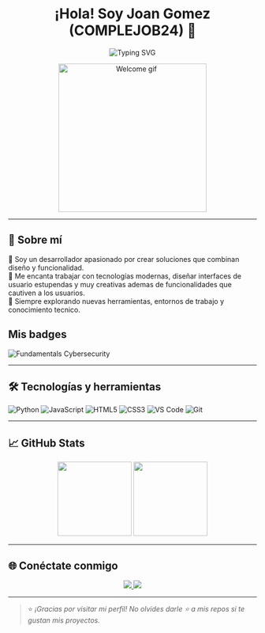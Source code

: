 <h1 align="center">¡Hola! Soy Joan Gomez (COMPLEJOB24) 👋</h1>
<p align="center">
  <img src="https://readme-typing-svg.herokuapp.com?font=Fira+Code&size=22&pause=1000&color=00C8FF&center=true&vCenter=true&width=435&lines=Desarrollador+Full+Stack;Amante+del+c%C3%B3digo+y+la+creatividad;Siempre+aprendiendo+algo+nuevo" alt="Typing SVG" />
</p>

<p align="center">
  <img src="https://assets-prd.ignimgs.com/2022/11/04/arenabreakoutclosedbetaannouncementtrailer-ign-blogroll-1667586147636.jpg?width=1280" width="300px" alt="Welcome gif">
</p>

---

## 🚀 Sobre mí

🎯 Soy un desarrollador apasionado por crear soluciones que combinan diseño y funcionalidad.  
🎨 Me encanta trabajar con tecnologías modernas, diseñar interfaces de usuario estupendas y muy creativas ademas de funcionalidades que cautiven a los usuarios.  
🌱 Siempre explorando nuevas herramientas, entornos de trabajo y conocimiento tecnico.

## Mis badges
![Fundamentals Cybersecurity](https://img.shields.io/badge/Fundamentals%20Cybersecurity-2025-5C5CFF?style=for-the-badge&logo=fortinet&logoColor=white)


---

## 🛠️ Tecnologías y herramientas

![Python](https://img.shields.io/badge/Python-3776AB?style=for-the-badge&logo=python&logoColor=white)
![JavaScript](https://img.shields.io/badge/JavaScript-F7DF1E?style=for-the-badge&logo=javascript&logoColor=black)
![HTML5](https://img.shields.io/badge/HTML5-E34F26?style=for-the-badge&logo=html5&logoColor=white)
![CSS3](https://img.shields.io/badge/CSS3-1572B6?style=for-the-badge&logo=css3&logoColor=white)
![VS Code](https://img.shields.io/badge/VS%20Code-007ACC?style=for-the-badge&logo=visualstudiocode&logoColor=white)
![Git](https://img.shields.io/badge/Git-F05032?style=for-the-badge&logo=git&logoColor=white)


---

## 📈 GitHub Stats

<div align="center">
  <img src="https://github-readme-stats.vercel.app/api?username=Sebas404040&show_icons=true&theme=tokyonight&hide_border=true" height="150px"/>
  <img src="https://github-readme-stats.vercel.app/api/top-langs/?username=Sebas404040&layout=compact&theme=tokyonight&hide_border=true" height="150px"/>
</div>

---

## 🌐 Conéctate conmigo

<p align="center">
  <a href="https://linkedin.com/in/juanse-gomez" target="_blank">
    <img src="https://img.shields.io/badge/LinkedIn-%230077B5.svg?&style=for-the-badge&logo=linkedin&logoColor=white"/>
  </a>
  <a href="mailto:delgadopalitogarbage@gmail.com" target="_blank">
    <img src="https://img.shields.io/badge/Email-%23D14836.svg?&style=for-the-badge&logo=gmail&logoColor=white"/>
  </a>
</p>

---

> ⭐ *¡Gracias por visitar mi perfil! No olvides darle ⭐ a mis repos si te gustan mis proyectos.*


